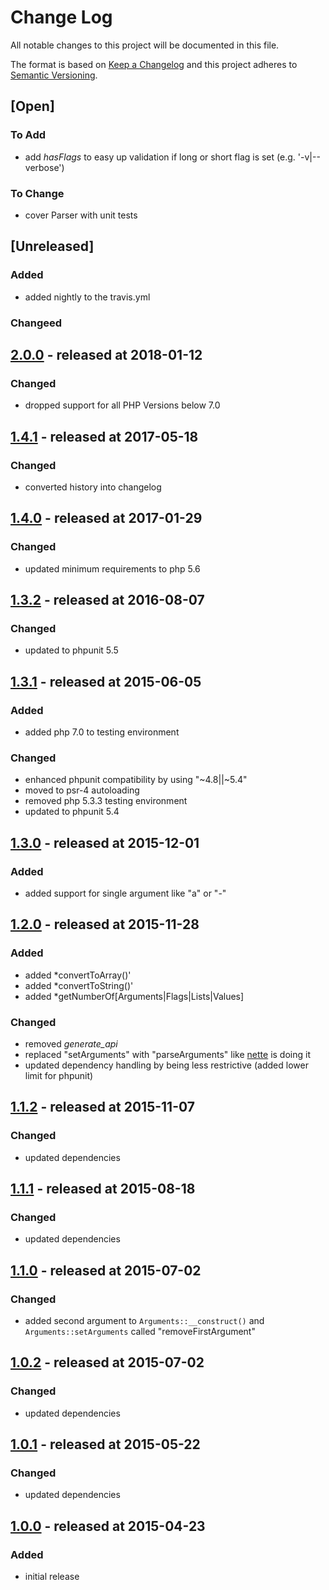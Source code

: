 # Change Log

All notable changes to this project will be documented in this file.

The format is based on [Keep a Changelog](http://keepachangelog.com/)
and this project adheres to [Semantic Versioning](http://semver.org/).

## [Open]

### To Add

* add *hasFlags* to easy up validation if long or short flag is set (e.g. '-v|--verbose')

### To Change

* cover Parser with unit tests

## [Unreleased]

### Added

* added nightly to the travis.yml

### Changeed

## [2.0.0](https://github.com/bazzline/php_component_cli_argument/tree/2.0.0) - released at 2018-01-12

### Changed

* dropped support for all PHP Versions below 7.0

## [1.4.1](https://github.com/bazzline/php_component_cli_argument/tree/1.4.1) - released at 2017-05-18

### Changed

* converted history into changelog

## [1.4.0](https://github.com/bazzline/php_component_cli_argument/tree/1.4.0) - released at 2017-01-29

### Changed

* updated minimum requirements to php 5.6

## [1.3.2](https://github.com/bazzline/php_component_cli_argument/tree/1.3.2) - released at 2016-08-07

### Changed

* updated to phpunit 5.5

## [1.3.1](https://github.com/bazzline/php_component_cli_argument/tree/1.3.1) - released at 2015-06-05

### Added

* added php 7.0 to testing environment

### Changed

* enhanced phpunit compatibility by using "~4.8||~5.4"
* moved to psr-4 autoloading
* removed php 5.3.3 testing environment
* updated to phpunit 5.4

## [1.3.0](https://github.com/bazzline/php_component_cli_argument/tree/1.3.0) - released at 2015-12-01

### Added

* added support for single argument like "a" or "-"

## [1.2.0](https://github.com/bazzline/php_component_cli_argument/tree/1.2.0) - released at 2015-11-28

### Added

* added *convertToArray()'
* added *convertToString()'
* added *getNumberOf[Arguments|Flags|Lists|Values]

### Changed

* removed *generate_api*
* replaced "setArguments" with "parseArguments" like [nette](https://github.com/nette/command-line/blob/master/src/CommandLine/Parser.php) is doing it
* updated dependency handling by being less restrictive (added lower limit for phpunit)

## [1.1.2](https://github.com/bazzline/php_component_cli_argument/tree/1.1.2) - released at 2015-11-07

### Changed

* updated dependencies

## [1.1.1](https://github.com/bazzline/php_component_cli_argument/tree/1.1.1) - released at 2015-08-18

### Changed

* updated dependencies

## [1.1.0](https://github.com/bazzline/php_component_cli_argument/tree/1.1.0) - released at 2015-07-02

### Changed

* added second argument to `Arguments::__construct()` and `Arguments::setArguments` called "removeFirstArgument"

## [1.0.2](https://github.com/bazzline/php_component_cli_argument/tree/1.0.2) - released at 2015-07-02

### Changed

* updated dependencies

## [1.0.1](https://github.com/bazzline/php_component_cli_argument/tree/1.0.1) - released at 2015-05-22

### Changed

* updated dependencies

## [1.0.0](https://github.com/bazzline/php_component_cli_argument/tree/1.0.0) - released at 2015-04-23

### Added

* initial release
